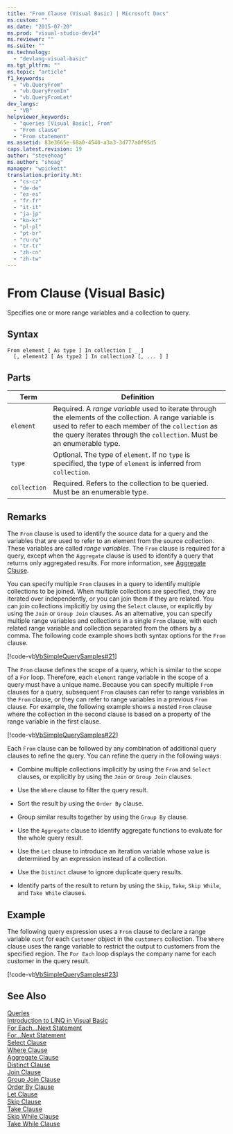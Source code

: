 ```yaml
---
title: "From Clause (Visual Basic) | Microsoft Docs"
ms.custom: ""
ms.date: "2015-07-20"
ms.prod: "visual-studio-dev14"
ms.reviewer: ""
ms.suite: ""
ms.technology: 
  - "devlang-visual-basic"
ms.tgt_pltfrm: ""
ms.topic: "article"
f1_keywords: 
  - "vb.QueryFrom"
  - "vb.QueryFromIn"
  - "vb.QueryFromLet"
dev_langs: 
  - "VB"
helpviewer_keywords: 
  - "queries [Visual Basic], From"
  - "From clause"
  - "From statement"
ms.assetid: 83e3665e-68a0-4540-a3a3-3d777a0f95d5
caps.latest.revision: 19
author: "stevehoag"
ms.author: "shoag"
manager: "wpickett"
translation.priority.ht: 
  - "cs-cz"
  - "de-de"
  - "es-es"
  - "fr-fr"
  - "it-it"
  - "ja-jp"
  - "ko-kr"
  - "pl-pl"
  - "pt-br"
  - "ru-ru"
  - "tr-tr"
  - "zh-cn"
  - "zh-tw"
---
```

# From Clause (Visual Basic)
Specifies one or more range variables and a collection to query.  
  
## Syntax  
  
```  
From element [ As type ] In collection [ _ ]  
  [, element2 [ As type2 ] In collection2 [, ... ] ]  
```  
  
## Parts  
  
|Term|Definition|  
|---|---|  
|`element`|Required. A *range variable* used to iterate through the elements of the collection. A range variable is used to refer to each member of the `collection` as the query iterates through the `collection`. Must be an enumerable type.|  
|`type`|Optional. The type of `element`. If no `type` is specified, the type of `element` is inferred from `collection`.|  
|`collection`|Required. Refers to the collection to be queried. Must be an enumerable type.|  
  
## Remarks  
 The `From` clause is used to identify the source data for a query and the variables that are used to refer to an element from the source collection. These variables are called *range variables*. The `From` clause is required for a query, except when the `Aggregate` clause is used to identify a query that returns only aggregated results. For more information, see [Aggregate Clause](../../../visual-basic/language-reference/queries/aggregate-clause.md).  
  
 You can specify multiple `From` clauses in a query to identify multiple collections to be joined. When multiple collections are specified, they are iterated over independently, or you can join them if they are related. You can join collections implicitly by using the `Select` clause, or explicitly by using the `Join` or `Group Join` clauses. As an alternative, you can specify multiple range variables and collections in a single `From` clause, with each related range variable and collection separated from the others by a comma. The following code example shows both syntax options for the `From` clause.  
  
 [!code-vb[VbSimpleQuerySamples#21](../../../visual-basic/language-reference/queries/codesnippet/VisualBasic/from-clause_1.vb)]  
  
 The `From` clause defines the scope of a query, which is similar to the scope of a `For` loop. Therefore, each `element` range variable in the scope of a query must have a unique name. Because you can specify multiple `From` clauses for a query, subsequent `From` clauses can refer to range variables in the `From` clause, or they can refer to range variables in a previous `From` clause. For example, the following example shows a nested `From` clause where the collection in the second clause is based on a property of the range variable in the first clause.  
  
 [!code-vb[VbSimpleQuerySamples#22](../../../visual-basic/language-reference/queries/codesnippet/VisualBasic/from-clause_2.vb)]  
  
 Each `From` clause can be followed by any combination of additional query clauses to refine the query. You can refine the query in the following ways:  
  
-   Combine multiple collections implicitly by using the `From` and `Select` clauses, or explicitly by using the `Join` or `Group Join` clauses.  
  
-   Use the `Where` clause to filter the query result.  
  
-   Sort the result by using the `Order By` clause.  
  
-   Group similar results together by using the `Group By` clause.  
  
-   Use the `Aggregate` clause to identify aggregate functions to evaluate for the whole query result.  
  
-   Use the `Let` clause to introduce an iteration variable whose value is determined by an expression instead of a collection.  
  
-   Use the `Distinct` clause to ignore duplicate query results.  
  
-   Identify parts of the result to return by using the `Skip`, `Take`, `Skip While`, and `Take While` clauses.  
  
## Example  
 The following query expression uses a `From` clause to declare a range variable `cust` for each `Customer` object in the `customers` collection. The `Where` clause uses the range variable to restrict the output to customers from the specified region. The `For Each` loop displays the company name for each customer in the query result.  
  
 [!code-vb[VbSimpleQuerySamples#23](../../../visual-basic/language-reference/queries/codesnippet/VisualBasic/from-clause_3.vb)]  
  
## See Also  
 [Queries](../../../visual-basic/language-reference/queries/queries.md)   
 [Introduction to LINQ in Visual Basic](../../../visual-basic/programming-guide/language-features/linq/introduction-to-linq.md)   
 [For Each...Next Statement](../../../visual-basic/language-reference/statements/for-each-next-statement.md)   
 [For...Next Statement](../../../visual-basic/language-reference/statements/for-next-statement.md)   
 [Select Clause](../../../visual-basic/language-reference/queries/select-clause.md)   
 [Where Clause](../../../visual-basic/language-reference/queries/where-clause.md)   
 [Aggregate Clause](../../../visual-basic/language-reference/queries/aggregate-clause.md)   
 [Distinct Clause](../../../visual-basic/language-reference/queries/distinct-clause.md)   
 [Join Clause](../../../visual-basic/language-reference/queries/join-clause.md)   
 [Group Join Clause](../../../visual-basic/language-reference/queries/group-join-clause.md)   
 [Order By Clause](../../../visual-basic/language-reference/queries/order-by-clause.md)   
 [Let Clause](../../../visual-basic/language-reference/queries/let-clause.md)   
 [Skip Clause](../../../visual-basic/language-reference/queries/skip-clause.md)   
 [Take Clause](../../../visual-basic/language-reference/queries/take-clause.md)   
 [Skip While Clause](../../../visual-basic/language-reference/queries/skip-while-clause.md)   
 [Take While Clause](../../../visual-basic/language-reference/queries/take-while-clause.md)